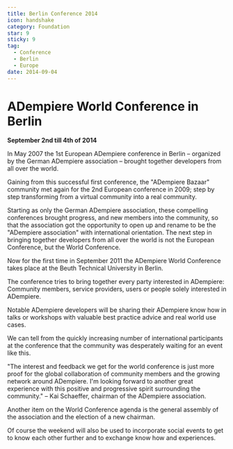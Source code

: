 ```yaml
---
title: Berlin Conference 2014
icon: handshake
category: Foundation
star: 9
sticky: 9
tag:
  - Conference
  - Berlin
  - Europe
date: 2014-09-04
---
```


# ADempiere World Conference in Berlin

**September 2nd till 4th of 2014**

In May 2007 the 1st European ADempiere conference in Berlin – organized by the German ADempiere association – brought together developers from all over the world.

Gaining from this successful first conference, the "ADempiere Bazaar" community met again for the 2nd European conference in 2009; step by step transforming from a virtual community into a real community.

Starting as only the German ADempiere association, these compelling conferences brought progress, and new members into the community, so that the association got the opportunity to open up and rename to be the "ADempiere association" with international orientation. The next step in bringing together developers from all over the world is not the European Conference, but the World Conference.

Now for the first time in September 2011 the ADempiere World Conference takes place at the Beuth Technical University in Berlin.

The conference tries to bring together every party interested in ADempiere: Community members, service providers, users or people solely interested in ADempiere.

Notable ADempiere developers will be sharing their ADempiere know how in talks or workshops with valuable best practice advice and real world use cases.

We can tell from the quickly increasing number of international participants at the conference that the community was desperately waiting for an event like this.

"The interest and feedback we get for the world conference is just more proof for the global collaboration of community members and the growing network around ADempiere. I'm looking forward to another great experience with this positive and progressive spirit surrounding the community." – Kai Schaeffer, chairman of the ADempiere association.

Another item on the World Conference agenda is the general assembly of the association and the election of a new chairman.

Of course the weekend will also be used to incorporate social events to get to know each other further and to exchange know how and experiences.
